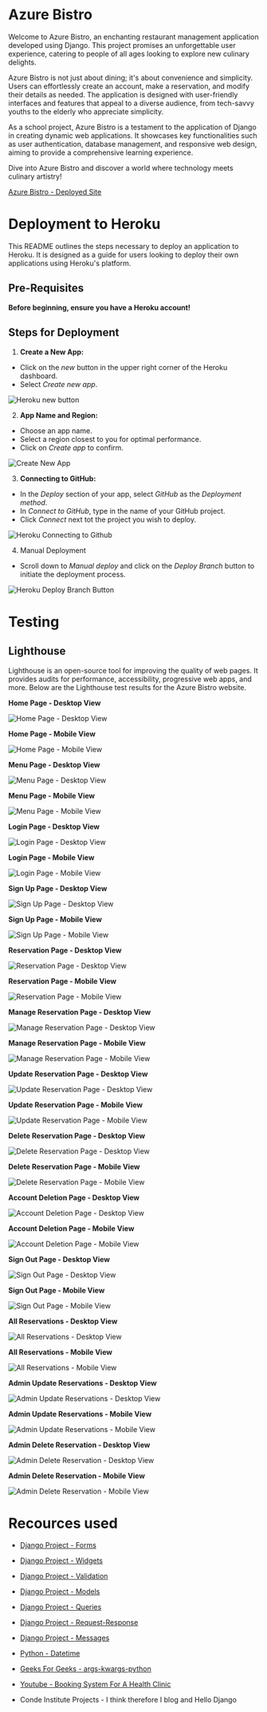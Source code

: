 # Azure Bistro

Welcome to Azure Bistro, an enchanting restaurant management application developed using Django. This project promises an unforgettable user experience, catering to people of all ages looking to explore new culinary delights.

Azure Bistro is not just about dining; it's about convenience and simplicity. Users can effortlessly create an account, make a reservation, and modify their details as needed. The application is designed with user-friendly interfaces and features that appeal to a diverse audience, from tech-savvy youths to the elderly who appreciate simplicity.

As a school project, Azure Bistro is a testament to the application of Django in creating dynamic web applications. It showcases key functionalities such as user authentication, database management, and responsive web design, aiming to provide a comprehensive learning experience.

Dive into Azure Bistro and discover a world where technology meets culinary artistry!

[Azure Bistro - Deployed Site](https://azure-bistro-v2-df04593043a2.herokuapp.com/)

# Deployment to Heroku

This README outlines the steps necessary to deploy an application to Heroku. It is designed as a guide for users looking to deploy their own applications using Heroku's platform.

## Pre-Requisites

**Before beginning, ensure you have a Heroku account!**

## Steps for Deployment

1.  **Create a New App:**
 - Click on the *new* button in the upper right corner of the Heroku dashboard.
 - Select *Create new app*.

![Heroku new button](./media/heroku-new-button.JPG)

2. **App Name and Region:**
- Choose an app name. 
- Select a region closest to you for optimal performance.
- Click on *Create app* to confirm.

![Create New App](./media/heroku-app-name.JPG)

3. **Connecting to GitHub:**
- In the *Deploy* section of your app, select *GitHub* as the *Deployment method*.
- In *Connect to GitHub*, type in the name of your GitHub project.
- Click *Connect* next tot the project you wish to deploy.

![Heroku Connecting to Github](./media/heroku-project-name.JPG)

4. Manual Deployment
- Scroll down to *Manual deploy* and click on the *Deploy Branch* button to initiate the deployment process.

![Heroku Deploy Branch Button](./media/heroku-deploy-button.JPG)

# Testing

## Lighthouse

Lighthouse is an open-source tool for improving the quality of web pages. It provides audits for performance, accessibility, progressive web apps, and more. Below are the Lighthouse test results for the Azure Bistro website.

**Home Page - Desktop View**

![Home Page - Desktop View](./media/lighthouse-index.JPG)

**Home Page - Mobile View**

![Home Page - Mobile View](./media/lighthouse-index-mobile.JPG)

**Menu Page - Desktop View**

![Menu Page - Desktop View](./media/lighthouse-menu.JPG)

**Menu Page - Mobile View**

![Menu Page - Mobile View](./media/lighthouse-menu-mobile.JPG)

**Login Page - Desktop View**

![Login Page - Desktop View](./media/lighthouse-login.JPG)

**Login Page - Mobile View**

![Login Page - Mobile View](./media/lighthouse-login-mobile.JPG)

**Sign Up Page - Desktop View**

![Sign Up Page - Desktop View](./media/lighthouse-signup.JPG)

**Sign Up Page - Mobile View**

![Sign Up Page - Mobile View](./media/lighthouse-signup-mobile.JPG)

**Reservation Page - Desktop View**

![Reservation Page - Desktop View](./media/lighthouse-reservation.JPG)

**Reservation Page - Mobile View**

![Reservation Page - Mobile View](./media/lighthouse-reservation-mobile.JPG)

**Manage Reservation Page - Desktop View**

![Manage Reservation Page - Desktop View](./media/lighthouse-manage-reservation.JPG)

**Manage Reservation Page - Mobile View**

![Manage Reservation Page - Mobile View](./media/lighthouse-manage-reservation-mobile.JPG)

**Update Reservation Page - Desktop View**

![Update Reservation Page - Desktop View](./media/lighthouse-update-reservation.JPG)

**Update Reservation Page - Mobile View**

![Update Reservation Page - Mobile View](./media/lighthouse-update-reservation-mobile.JPG)

**Delete Reservation Page - Desktop View**

![Delete Reservation Page - Desktop View](./media/lighthouse-delete-reservation.JPG)

**Delete Reservation Page - Mobile View**

![Delete Reservation Page - Mobile View](./media/lighthouse-delete-reservation-mobile.JPG)

**Account Deletion Page - Desktop View**

![Account Deletion Page - Desktop View](./media/lighthouse-account-deletion.JPG)

**Account Deletion Page - Mobile View**

![Account Deletion Page - Mobile View](./media/lighthouse-account-deletion-mobile.JPG)

**Sign Out Page - Desktop View**

![Sign Out Page - Desktop View](./media/lighthouse-signout.JPG)

**Sign Out Page - Mobile View**

![Sign Out Page - Mobile View](./media/lighthouse-signout-mobile.JPG)

**All Reservations - Desktop View**

![All Reservations - Desktop View](./media/lighthouse-all-reservations.JPG)

**All Reservations - Mobile View**

![All Reservations - Mobile View](./media/lighthouse-all-reservations-mobile.JPG)

**Admin Update Reservations - Desktop View**

![Admin Update Reservations - Desktop View](./media/lighthouse-admin-update-reservations.JPG)

**Admin Update Reservations - Mobile View**

![Admin Update Reservations - Mobile View](./media/lighthouse-admin-update-reservations-mobile.JPG)

**Admin Delete Reservation - Desktop View**

![Admin Delete Reservation - Desktop View](./media/lighthouse-admin-delete-reservation.JPG)

**Admin Delete Reservation - Mobile View**

![Admin Delete Reservation - Mobile View](./media/lighthouse-admin-delete-reservation-mobile.JPG)

# Recources used
- [Django Project - Forms](https://docs.djangoproject.com/en/5.0/topics/forms/)

- [Django Project - Widgets](https://docs.djangoproject.com/en/5.0/ref/forms/widgets/)

- [Django Project - Validation](https://docs.djangoproject.com/en/5.0/ref/forms/validation/)

- [Django Project - Models](https://docs.djangoproject.com/en/5.0/topics/db/models/)

- [Django Project - Queries](https://docs.djangoproject.com/en/5.0/topics/db/queries/)

- [Django Project - Request-Response](https://docs.djangoproject.com/en/5.0/ref/request-response/)

- [Django Project - Messages](https://docs.djangoproject.com/en/5.0/ref/contrib/messages/)

- [Python - Datetime](https://docs.python.org/3/library/datetime.html)

- [Geeks For Geeks - args-kwargs-python](https://www.geeksforgeeks.org/args-kwargs-python/)

- [Youtube - Booking System For A Health Clinic](https://www.youtube.com/watch?v=s5xbtuo9pR0&t=102s)

- Conde Institute Projects - I think therefore I blog and Hello Django
